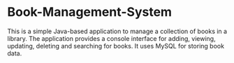 # Book-Management-System
This is a simple Java-based application to manage a collection of books in a library. The application provides a console interface for adding, viewing, updating, deleting and searching for books. It uses MySQL for storing book data.
